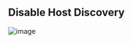 ## Disable Host Discovery

![image](https://github.com/user-attachments/assets/e281b7d8-0437-4afb-84f3-8e25a6e3085e)
